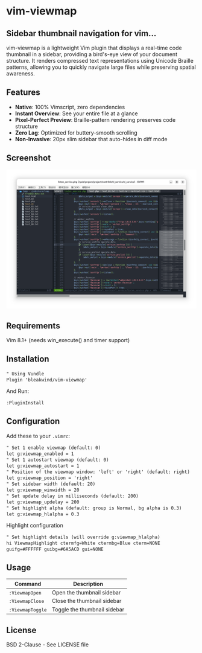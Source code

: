 # vim-viewmap

## Sidebar thumbnail navigation for vim...
vim-viewmap is a lightweight Vim plugin that displays a real-time code thumbnail in a sidebar, providing a bird's-eye view of your document structure. It renders compressed text representations using Unicode Braille patterns, allowing you to quickly navigate large files while preserving spatial awareness.

## Features
- **Native**: 100% Vimscript, zero dependencies
- **Instant Overview**: See your entire file at a glance
- **Pixel-Perfect Preview**: Braille-pattern rendering preserves code structure
- **Zero Lag**: Optimized for buttery-smooth scrolling
- **Non-Invasive**: 20px slim sidebar that auto-hides in diff mode

## Screenshot
![Viewmap Screenshot](https://github.com/bleakwind/vim-viewmap/blob/main/vim-viewmap.png)

## Requirements
Vim 8.1+ (needs win_execute() and timer support)

## Installation
```vim
" Using Vundle
Plugin 'bleakwind/vim-viewmap'
```

And Run:
```vim
:PluginInstall
```

## Configuration
Add these to your `.vimrc`:
```vim
" Set 1 enable viewmap (default: 0)
let g:viewmap_enabled = 1
" Set 1 autostart viewmap (default: 0)
let g:viewmap_autostart = 1
" Position of the viewmap window: 'left' or 'right' (default: right)
let g:viewmap_position = 'right'
" Set sidebar width (default: 20)
let g:viewmap_winwidth = 20
" Set update delay in milliseconds (default: 200)
let g:viewmap_updelay = 200
" Set highlight alpha (default: group is Normal, bg alpha is 0.3)
let g:viewmap_hlalpha = 0.3
```

Highlight configuration
```vim
" Set highlight details (will override g:viewmap_hlalpha)
hi ViewmapHighlight ctermfg=White ctermbg=Blue cterm=NONE guifg=#FFFFFF guibg=#6A5ACD gui=NONE
```

## Usage
| Command          | Description                  |
| ---------------- | ---------------------------- |
| `:ViewmapOpen`   | Open the thumbnail sidebar   |
| `:ViewmapClose`  | Close the thumbnail sidebar  |
| `:ViewmapToggle` | Toggle the thumbnail sidebar |

## License
BSD 2-Clause - See LICENSE file
